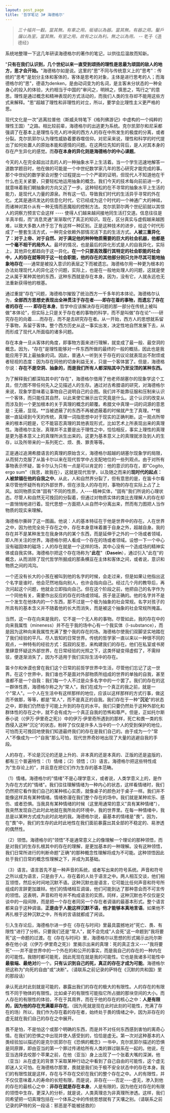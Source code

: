 ```yaml
---
layout: post_page
title: '哲学笔记 3# 海德格尔'
---
```


> _三十幅共一轂。當其無。有車之用。埏埴以為器。當其無。有器之用。鑿戶牖以為室。當其無。有室之用。故有之以為利。無之以為用。_ -- 老子《道德经》

系统地整理一下这几年研读海德格尔的著作的笔记，以供往后温故而知新。

"**只有在我们认识到，几个世纪以来一直受到颂扬的理性是思最为顽固的敌人的地方，思才会开始。**"海德格尔如是说。这里的"思"不同与传统意义上的"思考"：传统的"思考"是划分主体和客体的，客体是思考的对象，主体是进行思考的人；而海德格尔的"思"，德语为denken，是由动词变为的名词，是主客未分状态的一种全身心的投入的体验，大约相当于中国的"审问之，明辨之，慎思之，笃行之"的意思。理性是通过概念和精神表现的方式活动的，而我们人类的生存却不能用这些方式来解释。"思"超越了理性和非理性的对立，所以，要学会比理性主义更严格的思。

现代文化是一次"逃离拉普他（斯威夫特笔下《格列佛游记》中虚构的一个纯粹的理性王国）"之路。相比较前辈，海德格尔的出逃更为系统。克尔凯郭尔和尼采都强调了在基本上是理性与完人的冲突的西方人的存在中所发生的极度的分离，或者分裂。克尔凯郭尔认为理性威胁着要吞噬信仰。对尼采来说，理性和科学的时代提出了如何处置人的原始本能和感情的问题。在这两位先知的背后，是人对其本身的存在产生异化的感觉。而**存在本身的异化则是海德格尔的中心课题**。

今天的人在完全超出过去的人的一种抽象水平上生活着。当一个学生迅速地解答一道数学题目时，他在做的可能是一个中世纪数学家几年的苦心研究才能完成的事。那个中世纪的数学家会对整个过程提出一个个严密的证明，但现代人不知道他在干什么也无关紧要，只要轻松地运用抽象的概念。我们今天的技术每向前前进一步，就意味着我们朝抽象的方向又迈了一步。这种轻松的在不寻常的抽象水平上生活的能力，是现代人力量的源泉。所有这一切，导致我们时代的生活异乎寻常的外在化。尤其是通讯发达的信息化时代，它已经成为这个时代的一个神通广大的神祗，而诸神对其仆从有一种无情而恶魔般的控制方法。克尔凯郭尔两个世纪前就以其惊人的洞察力预言它会这样 ---- 使得人们越来越间接地同生活打交道。信息往往是半真半假，而"消息灵通"渐渐取代了真正的知识。现在，区分真实与虚假越来越困难，以致大多数人终于忘了有这样一种区别。正是这种技术的进步，给这个时代形成了一整套生活方式，一种完全依赖外部情况活下去的生活方式。**人被三重异化了：对于上帝、对于自然、对于满足他的种种物质需要的巨大的社会机器，他都是一个毫不相干的局外人**。最坏的情况，也是最后的异化形式是人的自我异化，实际上，其他异化都趋向于这一异化。**在一个只要高效履行其特定的社会职能的社会中，人的存在就等同于这一社会职能，他的存在的其他部分则只允许尽其可能地抽象地存在**----通常是被投入意识的表层之下而被遗忘。海德格尔用一种更为根本的办法处理现代人的异化这个问题，实际上，也是在一般地处理人的问题，这就是使之从属于某种其他的东西，这种东西就是存在本身。因为，没有它，人就永远也无法重新获得他的根基。

通过重提"存在"问题，海德格尔摧毁了统治西方一千多年的本体论。海德格尔认为，**全部西方思想史表现出全神贯注于存在者----即存在着的事物，而遗忘了存在者的存在 ---- 即存在本身**。哲学中应该解决存在问题的那一部分在传统上被叫做"本体论"，但实际上只是关于存在者的事物的科学，而不是叫做"存在论"----研究存在的向着......而存在，而不是去研究存在者。从一开始，西方人的思想就系留于事物，系留于客体。整个西方历史从这一事实出发，决定性地自然发展下去，从而形成了现代人所面临的诸多问题。

存在本身一旦从客体的角度，即事物方面来进行理解，就变成了最一般、最空洞的概念。因为，"存在"是理性能够对一件东西所做的最终的一般的概括，因此也是我能应用于其上最抽象的词。因此，普通人一听到关于存在的议论就表现出不耐烦或者轻视的态度：因为存在同他的切身利益无关，只是一个客体罢了。但是，海德格尔说：**存在不是空洞、抽象的，而是我们所有人都深陷其中乃至没顶的某种东西。**

为了解释我们都深陷其中的"存在"，海德格尔借用了他老师胡塞尔的现象学这个工具，但力图不带任何先入之见描述人的生存。通过对古希腊语的研究，对海德格尔来说，现象学意味着让事物自己说明自己的企图。我们并不能靠征服和压制来认识一个客体，而只能任其自然，以此来使它展示出它究竟是什么。这个认识的改变从而涉及到一个更加根本的关于真理的概念的颠覆。希腊文中真理一词的词源的意思是：无蔽，显现。**当被遮蔽了的东西不再被遮蔽着的时候就产生了真理。**根据一直延续到今天的传统，真理一词指思想中对于现实的正确判断。这一观点所带来的根本问题是，它不能容忍真理的其他表现形式，比如艺术上所表现出来的真理性。海德格尔主张，真理并不主要是出于理性之中，恰恰相反，事实上理性的真理是更为基本意义上的真理所派生出来的。这更为基本意义上的真理就涉及到人的生存，以及所带来的一系列死亡、烦、畏、罪责等等。

正是通过追溯希腊语言的真理的原始含义，海德格尔超越的胡塞尔现象学的局限，从而努力克服了从笛卡尔以来在现代哲学中占支配地位的一些列观点。由于对所有事物表示怀疑，笛卡尔认为只有一点是可以肯定的：他的意识的存在，即"Cogito, ergo sum"（我思，故我在），这就是现代哲学，以及随之而来的**现时代的起点：人被禁锢在他的自我之中**。从此，人和自然界分裂了，但有意思的是，在笛卡尔看来尽管他怀疑所有的外部世界，但在涉及人的存在时，事物的存在实际上占了上风。如同物质实体"固有"不同的性质，人----精神实体，"固有"我们所说的心理状态。尽管人和自然无可挽回的分裂着，但通过对物质实体的类比去理解人的存在却一直悄悄地进行着。现代思想一方面把人从自然中分离出来，然而有力图把人当作物质的现实来理解。

海德格尔撕碎了这一图画。他说：人的基本特征在于他是世界中的存在。人在世界之中，因为他完全处于存在之中，存在本身意味着置于自身之外，超越自身。我的存在并不是某种发生在我身体内的某个东西，而是延伸于之外的一个场或者领域，即人所关注的世界。海德格尔把人看成一个存在的场或者领域。设想一下一个中心没有磁固体的磁场；人的存在就是一个这样的场，其中心没有一个造成场的精神实体或自我实体。海德格尔把这个存在场称为"**此在**"（**Dasein**），通过引入"此在"的概念，从而消除了现代哲学所掘成的那条横亘在主体和客体之间，或者说，意识和物质之间的鸿沟。

一个还没有长大的小孩在被叫到他的名字的时候，会走过来，但是如果让他指出这个名字是谁时，他会茫然地指向别人，也许会指向自己。经过几个月的教导后，再次问起这个问题，他就会立即指向自己。但在这个阶段之前，他把自己的名字作为一个同他有关，需要作出反应的存在的场或领域。孩子是正确的。他的名字并不是一个发生在他体内的一个东西，那不过是一个极为抽象的社会常规。名字对孩子的所具有的基本含义并不随着他的长大而消失，而是被这个抽象的社会常规所掩盖。

当然，这一存在向来是我的，它不是一个无人称的事物。尽管如此，我的存在中的向来我属性（mineness）并不在于我的场中心有一个我实体（I-substance），而是因为这种向来我属性充满了整个我的存在的场。海德格尔使我们双脚坚实地踏在了我们经验的平凡、尽人皆知的日常世界。传统的哲学家一直以来以一种很不同的观点，一种特有的经验方式：孤寂的反思，来构建我们的存在。他们在私室或书房里肆意怀疑这外部世界，在日常经验的光照之下，这类怀疑变得虚假了，不需辩驳，便逐渐消失了，因为不适用于我们实际生活中的存在。

笛卡尔和休谟也曾在我们这个日常的前哲学世界中生活，尽管他们忘记了这一世界。在这个世界中，我们谁也不是面对外部物质所组成的世界的单独的自我，甚至谁都不是一个自我：我们每一个人不过是众多名字中的一个罢了。我们的存在的这一群体性质，海德格尔称之为"常人"。我们在成为一个真正的我之前，就是一个"常人"。一个人在生活中有这样那样的地位，应该以这样那样的方式行事，做这而不做那，等等，都是"常人"，而不是真正的自我。我们存在于一种"**沉沦**"的状态之中，即我们仍然低于可能上升到的存在的水平。我们只要仍然处于这种外部化和群体性的存在之中，就不会有成为一个真正自我的恐怖和尊严。但是，正如托尔斯泰小说（《伊万·伊里奇之死》）中的伊万·伊里奇所遇到的那样，死亡和畏一类的东西侵入这种"沉沦"的状态，粉碎了仅仅是许多人当中的一个人的受到保护的地位，可怕而无可挽回地使我们知道最终我们的存在是我们自己的。由于成为一个"常人"不像成为一个"自我"那么可怕，现代世界奇妙地出现了大量的逃避自我的手段。

人的存在，不论是沉沦的还是上升的、非本真的还是本真的、正版的还是盗版的，都有三个普遍特性：（1）情绪；（2）领悟；（3）语言。海德格尔把这些特性成为"生存论上的"，并且意在把它们作为生存的基本范畴。

（1）情绪。海德格尔的"情绪"不是心理学意义，或者说，人类学意义上的，是作为存在方式的"情绪"。我们往往理解情绪为一种内心的状态，这样看情绪时，我们仍然把它看作我们自己的某种核心实质，就像桌子的颜色对于桌子一样。我们并不能像这样具有某种情绪。情绪弥漫在我们整个存在的场中。我们就是某种欢乐、感伤、或者恐惧。当我具有某种情绪的时候（这里用通常的意义"具有某种情绪"），我突然发现自己此时此地就在我所处的环境中，我的世界里。在每一种情绪中，我总是以某种方式成为此时此地的我。海德格尔说，最基本的情绪是"畏"。因为，在"畏"中，我们的生存的此时此地性在我们面前暴露出其全部的不稳定的、易渗透的偶然性。

（2）领悟。海德格尔的"领悟"不是通常意义上的像理解一个理论的那种领悟，而是对我们的生存扎根其中的存在的理解，是更加基本的一种理解。没有这种领悟，我们日常所进行的判断命题"正确"的那种概念性理解将成为不可能。这种领悟因此处于我们日常的概念性理解之下，并成为其基础。

（3）语言。语言首先不是一种声音的系统，或者写出来的符号系统。声音和符号之所以成为语言，只是由于人，存在着的人处于语言之中。两人相互交谈，他们相互领悟，然后长时间地沉默不语。这种沉默也是语言，它可能比任何声音和符号所组成的言辞更加雄辩。他们的情绪相互调谐，他们可能到达了那种意会而不可言传的领悟。这表明，声音和符号并不构成语言的实质。同样，这种沉默也不仅仅是交谈中的一段间隙，而是把一个存在者同另一个存在者调谐的最基本形式。整个语言都来自于这种调谐。**正是由于人能这样沉默不语，他才能够本真地言语**。如果他不再扎根于这种沉默之中，所有的言语就都成了闲谈。

引入生存论后，海德格尔进一步在《存在与时间》里最具震撼地对"死亡、畏、有限性"进行了分析。只要我们还是"常人"，就不会完成"人会死"这一命题到"我将要死"这一命题的过渡。在《存在与时间》里，海德格尔以思想的形式揭示出托尔斯泰在他小说（《伊万·伊里奇之死》）里揭示出来的真理：死的真正含义----"我将要死"----并不是世界中的一个外在的和公开的事实，而是我自己的存在的一种内在的可能性。我随时都可能死，因此死现在就是我的可能性。它也是我诸多可能性中**最极端、最绝对**的一个。**只有认识到自己的死，真正的存在才成为可能**。海德格尔把这称为"向死的自由"或"决断"。（请联系之前记录的萨特在《沉默的共和国》里的那段话）

承认死此时此刻就是可能的，暴露出我们的存在的极大的有限性。人的存在的有限性不同于物体的有限性。比如桌子的有限性可能指它所占据的那块空间的大小。而人存在的有限性的体验，不在于其周界，而在于他的存在的核心之中：**人是有限的，因为他的存在充满着非存在**。（因为死就是现在此时此刻的可能性，充满了存在的场）所以，我们作为存在着的存在者，始终处于畏的情绪之中，因为非存在的虚无就在我们自己的存在之中展开。

畏不是怕，不是怕这个或那个明确的东西，而是并不对任何东西感到害怕的离奇心情。在我们的恐惧之中出现并使人感受到的，恰恰是虚无。第一次对这种基本的人类经验加以描述的是克尔凯郭尔在《恐惧的概念》一书中，克尔凯郭尔描述的恐惧是同原罪，即由亚当的第一个罪过传递给所有人类的罪过联系在一起的。他说，在亚当选择去咬那个苹果之前，在他（亚当）身上出现了一个张着大嘴的深渊，他（亚当）从在虚无的背景下采取某种行动之中看到了自己自由的可能性，这个虚无即迷人又可怕。在海德格尔那里，畏就是我们处于极不安全状态中的存在本身。我们的有限性就是这样，存在与不存在交织在我们的整个存在之中。人的有限性，并不仅仅意味着人的寿命的长短有限，而是说，非存在----否定----虚无，渗入到他的存在的最核心之中：**非存在就是存在本身**。人是有限的，因为他在对存在的有限的领悟中生存。更深入的分析，就是说，人类真理总为非真理所渗透。这样，我们同希望把一切真理包括在一个体系之中的传统思想就有了天壤之别。（请联系之前记录的萨特的另一段话：邪恶是不能被拯救的）
